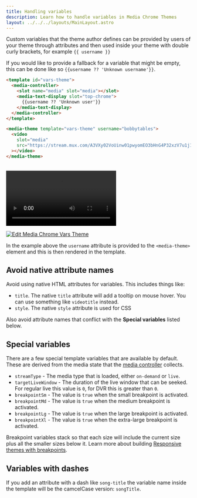```yaml
---
title: Handling variables
description: Learn how to handle variables in Media Chrome Themes
layout: ../../../layouts/MainLayout.astro
---
```


Custom variables that the theme author defines can be provided by users of your
theme through attributes and then used inside your theme with double curly brackets,
for example `{{ username }}`

If you would like to provide a fallback for a variable that might be empty,  
this can be done like so `{{username ?? 'Unknown username'}}`.

```html
<template id="vars-theme">
  <media-controller>
    <slot name="media" slot="media"></slot>
    <media-text-display slot="top-chrome">
      {{username ?? 'Unknown user'}}
    </media-text-display>
  </media-controller>
</template>

<media-theme template="vars-theme" username="bobbytables">
  <video
    slot="media"
    src="https://stream.mux.com/A3VXy02VoUinw01pwyomEO3bHnG4P32xzV7u1j1FSzjNg/high.mp4"
  ></video>
</media-theme>
```

<br>

<template id="vars-theme">
  <media-controller>
    <slot name="media" slot="media"></slot>
    <media-text-display slot="top-chrome">
      {{username ?? 'Unknown username'}}
    </media-text-display>
  </media-controller>
</template>

<media-theme template="vars-theme" username="bobbytables">
  <video
    slot="media"
    src="https://stream.mux.com/A3VXy02VoUinw01pwyomEO3bHnG4P32xzV7u1j1FSzjNg/high.mp4"
  ></video>
</media-theme>

[![Edit Media Chrome Vars Theme](https://codesandbox.io/static/img/play-codesandbox.svg)](https://codesandbox.io/s/media-chrome-vars-theme-nejd49?fontsize=14&hidenavigation=1&theme=dark)

In the example above the `username` attribute is provided to the `<media-theme>` 
element and this is then rendered in the template.

## Avoid native attribute names

Avoid using native HTML attributes for variables. This includes things like:

- `title`. The native `title` attribute will add a tooltip on mouse hover. You can 
use something like `videotitle` instead.
- `style`. The native `style` attribute is used for CSS

Also avoid attribute names that conflict with the **Special variables** listed below.

## Special variables

There are a few special template variables that are available by default.
These are derived from the media state that the [media controller](./media-controller) 
collects.

- `streamType` - The media type that is loaded, either `on-demand` or `live`.
- `targetLiveWindow` - The duration of the live window that can be seeked.  
  For regular live this value is `0`, for DVR this is greater than `0`.
- `breakpointSm` - The value is `true` when the small breakpoint is activated.
- `breakpointMd` - The value is `true` when the medium breakpoint is activated.
- `breakpointLg` - The value is `true` when the large breakpoint is activated.
- `breakpointXl` - The value is `true` when the extra-large breakpoint is activated.

Breakpoint variables stack so that each size will include the current size plus 
all the smaller sizes below it. Learn more about building 
[Responsive themes with breakpoints](./responsive-themes).

## Variables with dashes

If you add an attribute with a dash like `song-title` the variable name inside the template
will be the camcelCase version: `songTitle`.

